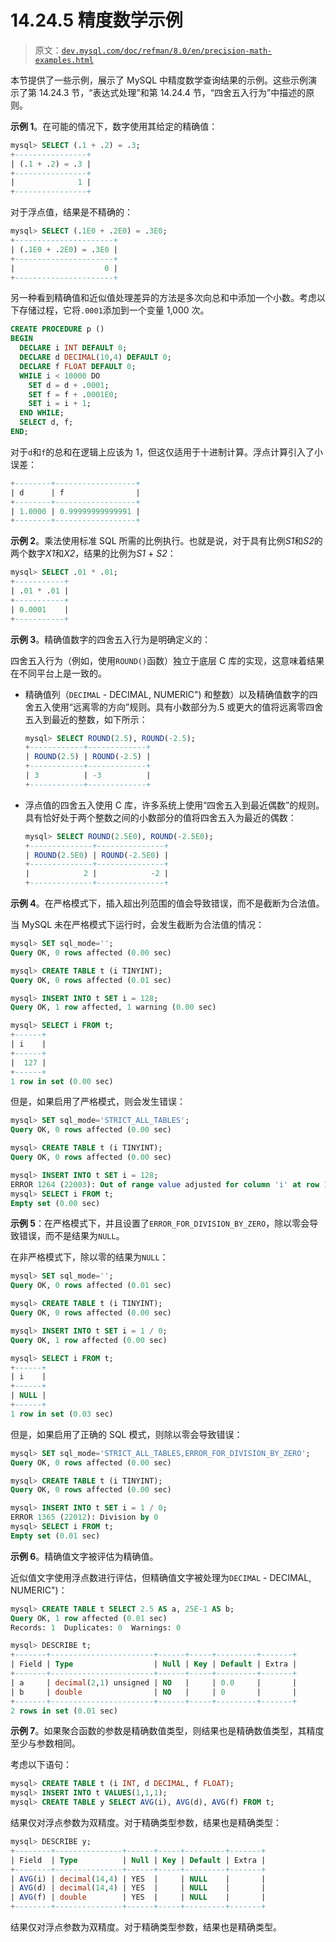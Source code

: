 # 14.24.5 精度数学示例

> 原文：[`dev.mysql.com/doc/refman/8.0/en/precision-math-examples.html`](https://dev.mysql.com/doc/refman/8.0/en/precision-math-examples.html)

本节提供了一些示例，展示了 MySQL 中精度数学查询结果的示例。这些示例演示了第 14.24.3 节，“表达式处理”和第 14.24.4 节，“四舍五入行为”中描述的原则。

**示例 1**。在可能的情况下，数字使用其给定的精确值：

```sql
mysql> SELECT (.1 + .2) = .3;
+----------------+
| (.1 + .2) = .3 |
+----------------+
|              1 |
+----------------+
```

对于浮点值，结果是不精确的：

```sql
mysql> SELECT (.1E0 + .2E0) = .3E0;
+----------------------+
| (.1E0 + .2E0) = .3E0 |
+----------------------+
|                    0 |
+----------------------+
```

另一种看到精确值和近似值处理差异的方法是多次向总和中添加一个小数。考虑以下存储过程，它将`.0001`添加到一个变量 1,000 次。

```sql
CREATE PROCEDURE p ()
BEGIN
  DECLARE i INT DEFAULT 0;
  DECLARE d DECIMAL(10,4) DEFAULT 0;
  DECLARE f FLOAT DEFAULT 0;
  WHILE i < 10000 DO
    SET d = d + .0001;
    SET f = f + .0001E0;
    SET i = i + 1;
  END WHILE;
  SELECT d, f;
END;
```

对于`d`和`f`的总和在逻辑上应该为 1，但这仅适用于十进制计算。浮点计算引入了小误差：

```sql
+--------+------------------+
| d      | f                |
+--------+------------------+
| 1.0000 | 0.99999999999991 |
+--------+------------------+
```

**示例 2**。乘法使用标准 SQL 所需的比例执行。也就是说，对于具有比例*S1*和*S2*的两个数字*X1*和*X2*，结果的比例为*S1* + *S2*：

```sql
mysql> SELECT .01 * .01;
+-----------+
| .01 * .01 |
+-----------+
| 0.0001    |
+-----------+
```

**示例 3**。精确值数字的四舍五入行为是明确定义的：

四舍五入行为（例如，使用`ROUND()`函数）独立于底层 C 库的实现，这意味着结果在不同平台上是一致的。

+   精确值列（`DECIMAL` - DECIMAL, NUMERIC") 和整数）以及精确值数字的四舍五入使用“远离零的方向”规则。具有小数部分为.5 或更大的值将远离零四舍五入到最近的整数，如下所示：

    ```sql
    mysql> SELECT ROUND(2.5), ROUND(-2.5);
    +------------+-------------+
    | ROUND(2.5) | ROUND(-2.5) |
    +------------+-------------+
    | 3          | -3          |
    +------------+-------------+
    ```

+   浮点值的四舍五入使用 C 库，许多系统上使用“四舍五入到最近偶数”的规则。具有恰好处于两个整数之间的小数部分的值将四舍五入为最近的偶数：

    ```sql
    mysql> SELECT ROUND(2.5E0), ROUND(-2.5E0);
    +--------------+---------------+
    | ROUND(2.5E0) | ROUND(-2.5E0) |
    +--------------+---------------+
    |            2 |            -2 |
    +--------------+---------------+
    ```

**示例 4**。在严格模式下，插入超出列范围的值会导致错误，而不是截断为合法值。

当 MySQL 未在严格模式下运行时，会发生截断为合法值的情况：

```sql
mysql> SET sql_mode='';
Query OK, 0 rows affected (0.00 sec)

mysql> CREATE TABLE t (i TINYINT);
Query OK, 0 rows affected (0.01 sec)

mysql> INSERT INTO t SET i = 128;
Query OK, 1 row affected, 1 warning (0.00 sec)

mysql> SELECT i FROM t;
+------+
| i    |
+------+
|  127 |
+------+
1 row in set (0.00 sec)
```

但是，如果启用了严格模式，则会发生错误：

```sql
mysql> SET sql_mode='STRICT_ALL_TABLES';
Query OK, 0 rows affected (0.00 sec)

mysql> CREATE TABLE t (i TINYINT);
Query OK, 0 rows affected (0.00 sec)

mysql> INSERT INTO t SET i = 128;
ERROR 1264 (22003): Out of range value adjusted for column 'i' at row 1 
mysql> SELECT i FROM t;
Empty set (0.00 sec)
```

**示例 5**：在严格模式下，并且设置了`ERROR_FOR_DIVISION_BY_ZERO`，除以零会导致错误，而不是结果为`NULL`。

在非严格模式下，除以零的结果为`NULL`：

```sql
mysql> SET sql_mode='';
Query OK, 0 rows affected (0.01 sec)

mysql> CREATE TABLE t (i TINYINT);
Query OK, 0 rows affected (0.00 sec)

mysql> INSERT INTO t SET i = 1 / 0;
Query OK, 1 row affected (0.00 sec)

mysql> SELECT i FROM t;
+------+
| i    |
+------+
| NULL |
+------+
1 row in set (0.03 sec)
```

但是，如果启用了正确的 SQL 模式，则除以零会导致错误：

```sql
mysql> SET sql_mode='STRICT_ALL_TABLES,ERROR_FOR_DIVISION_BY_ZERO';
Query OK, 0 rows affected (0.00 sec)

mysql> CREATE TABLE t (i TINYINT);
Query OK, 0 rows affected (0.00 sec)

mysql> INSERT INTO t SET i = 1 / 0;
ERROR 1365 (22012): Division by 0 
mysql> SELECT i FROM t;
Empty set (0.01 sec)
```

**示例 6**。精确值文字被评估为精确值。

近似值文字使用浮点数进行评估，但精确值文字被处理为`DECIMAL` - DECIMAL, NUMERIC")：

```sql
mysql> CREATE TABLE t SELECT 2.5 AS a, 25E-1 AS b;
Query OK, 1 row affected (0.01 sec)
Records: 1  Duplicates: 0  Warnings: 0

mysql> DESCRIBE t;
+-------+-----------------------+------+-----+---------+-------+
| Field | Type                  | Null | Key | Default | Extra |
+-------+-----------------------+------+-----+---------+-------+
| a     | decimal(2,1) unsigned | NO   |     | 0.0     |       |
| b     | double                | NO   |     | 0       |       |
+-------+-----------------------+------+-----+---------+-------+
2 rows in set (0.01 sec)
```

**示例 7**。如果聚合函数的参数是精确数值类型，则结果也是精确数值类型，其精度至少与参数相同。

考虑以下语句：

```sql
mysql> CREATE TABLE t (i INT, d DECIMAL, f FLOAT);
mysql> INSERT INTO t VALUES(1,1,1);
mysql> CREATE TABLE y SELECT AVG(i), AVG(d), AVG(f) FROM t;
```

结果仅对浮点参数为双精度。对于精确类型参数，结果也是精确类型：

```sql
mysql> DESCRIBE y;
+--------+---------------+------+-----+---------+-------+
| Field  | Type          | Null | Key | Default | Extra |
+--------+---------------+------+-----+---------+-------+
| AVG(i) | decimal(14,4) | YES  |     | NULL    |       |
| AVG(d) | decimal(14,4) | YES  |     | NULL    |       |
| AVG(f) | double        | YES  |     | NULL    |       |
+--------+---------------+------+-----+---------+-------+
```

结果仅对浮点参数为双精度。对于精确类型参数，结果也是精确类型。
